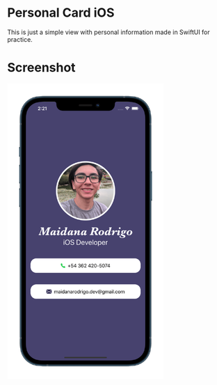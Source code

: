 # Personal Card iOS

This is just a simple view with personal information made in SwiftUI for practice.

# Screenshot

<img src="Screenshots/iPhone12-ProMax-PacificBlue-Portrait.png" width="360">
